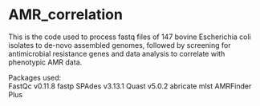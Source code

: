 # AMR_correlation
This is the code used to process fastq files of 147 bovine Escherichia coli isolates to de-novo assembled genomes, followed by screening for antimicrobial resistance genes and data analysis to correlate with phenotypic AMR data.

Packages used:  
FastQc v0.11.8
fastp 
SPAdes v3.13.1
Quast v5.0.2
abricate 
mlst 
AMRFinder Plus 
